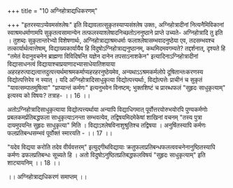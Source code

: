 +++
title = "10 अग्निहोत्राद्यधिकरणम्"

+++
"इतरस्याऽप्येवमसंश्लेषः" इति विद्यावलात्सुकृतस्याप्यसंश्लेष उक्तः, अग्निहोत्रादीनां नित्यनैमिविकानां स्वाश्रमधर्माणामपि सुकृतत्वसामान्येन तत्फलस्याश्लेषादनिच्छतोऽननुष्ठाने प्राप्ते उच्यते- अग्निहोत्रादि तु इति । तुशब्दः सुकृतान्तरेभ्यो विशेषणार्थः, अग्निहोत्राद्याश्रमधर्माः फलाश्लेषासम्भवादनुष्ठेया एव, तदसम्भवश्च तत्कार्यार्थत्वात्तेषाम्, विद्याख्यकार्यायैव हि विदुषोऽग्निहोत्राद्यनुष्ठानम्, कथमिदमवगम्यते? तद्दर्शनात्, दृश्यते हि "तमेतं वेदानुवचनेन ब्राह्मणा विविदिषन्ति यज्ञेन दानेन तपसाऽनाशकेन" इत्यादिनाऽग्निहोत्रादीनां विद्यासाधनत्वं विद्यायाश्चाप्रयाणादभ्यासाधेयातिशयाया अहरहरुत्पाद्यत्वात्तदुत्पत्त्यर्थमाश्रमकर्माप्यहरहरनुष्ठेयमेव, अन्यथाऽऽश्रमकर्मलोपे दूषितान्तःकरणस्य विद्योत्पत्तिरेव न स्यात् । यदि अग्निहोत्रादिसाधुकृत्या विद्योत्पत्त्यर्थाः, विद्योत्पत्तेः प्राचीनं च सुकृतं "यावत्सम्पातमुषित्वा" "प्राप्यान्तं कर्मणः" इत्यनुभवेन विनष्टम्; भुक्तशिष्टं च प्रारब्धफलं "सुहृदः साधुकृत्याम्" इत्यस्य को विषयः? तत्राह- ।। 16 ।।

अतोऽग्निहोत्रादिसाधुकृत्याया विद्योत्पत्त्यर्थाया अन्यापि विद्याधिगमात् पूर्वोत्तरयोरुभयोरपि पुण्यकर्मणोः प्रबलकमर्प्रतिबद्धफला साधुकृत्याऽनन्ता सम्भवत्येव, तद्विषयमिदमेकेषां शाखिनां वचनम् "तस्य पुत्रा दायमुपयन्ति सुहृदः साधुकृत्या" मिति । विद्याऽश्लेषविनाशुश्रुतिश्च तद्विषया । अनुषिंतस्यापि कर्मणः फलप्रतिबन्धसम्भवं पूर्वोक्तं स्मारयति - ।। 17 ।।

"यदेव विद्यया करोति तदेव वीर्यवत्तरम्" इत्युद्गीथविद्यायाः क्रतुफलाप्रतिबन्धफलत्ववचनेनानुष्ठितस्यापि कर्मणः ढफलप्रतिबन्धः सूच्यते हि । अतो विदुषोऽनुष्ठितप्रतिबद्धफलविषयं "सुहृदः साधुकृत्याम्" इति शाट्यायनिम् ।। 18 ।।

।। अग्निहोत्राद्यधिकरणं समाप्तम् ।।